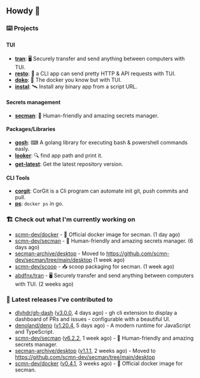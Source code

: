 ## Howdy 👋

### ⌨️ Projects

#### TUI

- [**tran**](https://github.com/abdfnx/tran): 🖥 Securely transfer and send anything between computers with TUI.
- [**resto**](https://github.com/abdfnx/resto): 🔗 a CLI app can send pretty HTTP & API requests with TUI.
- [**doko**](https://github.com/abdfnx/doko): 🐳 The docker you know but with TUI.
- [**instal**](https://github.com/abdfnx/instal): 🛰️ Install any binary app from a script URL.

#### Secrets management

- [**secman**](https://github.com/scmn-dev/secman): 👊 Human-friendly and amazing secrets manager.

#### Packages/Libraries

- [**gosh**](https://github.com/abdfnx/gosh): ⌨ A golang library for executing bash & powershell commands easly.
- [**looker**](https://github.com/abdfnx/looker): 🔍 find app path and print it.
- [**get-latest**](https://github.com/scmn-dev/get-latest): Get the latest repository version.

#### CLI Tools

- [**corgit**](https://github.com/abdfnx/corgit): CorGit is a Cli program can automate init git, push commits and pull.
- [**ps**](https://github.com/scmn-dev/ps): `docker ps` in go.

### 🏗️ Check out what I'm currently working on


- [scmn-dev/docker](https://github.com/scmn-dev/docker) - 🐳 Official docker image for secman. (1 day ago)
- [scmn-dev/secman](https://github.com/scmn-dev/secman) - 👊 Human-friendly and amazing secrets manager. (6 days ago)
- [secman-archive/desktop](https://github.com/secman-archive/desktop) - Moved to https://github.com/scmn-dev/secman/tree/main/desktop (1 week ago)
- [scmn-dev/scoop](https://github.com/scmn-dev/scoop) - 📥 scoop packaging for secman. (1 week ago)
- [abdfnx/tran](https://github.com/abdfnx/tran) - 🖥 Securely transfer and send anything between computers with TUI. (2 weeks ago)

### 🔭 Latest releases I've contributed to

- [dlvhdr/gh-dash](https://github.com/dlvhdr/gh-dash) ([v3.0.0](https://github.com/dlvhdr/gh-dash/releases/tag/v3.0.0), 4 days ago) - gh cli extension to display a dashboard of PRs and issues - configurable with a beautiful UI.
- [denoland/deno](https://github.com/denoland/deno) ([v1.20.4](https://github.com/denoland/deno/releases/tag/v1.20.4), 5 days ago) - A modern runtime for JavaScript and TypeScript.
- [scmn-dev/secman](https://github.com/scmn-dev/secman) ([v6.2.2](https://github.com/scmn-dev/secman/releases/tag/v6.2.2), 1 week ago) - 👊 Human-friendly and amazing secrets manager.
- [secman-archive/desktop](https://github.com/secman-archive/desktop) ([v1.1.1](https://github.com/secman-archive/desktop/releases/tag/v1.1.1), 2 weeks ago) - Moved to https://github.com/scmn-dev/secman/tree/main/desktop
- [scmn-dev/docker](https://github.com/scmn-dev/docker) ([v0.4.1](https://github.com/scmn-dev/docker/releases/tag/v0.4.1), 3 weeks ago) - 🐳 Official docker image for secman.
